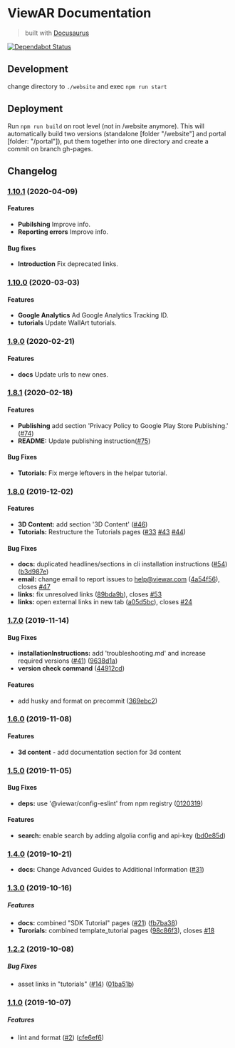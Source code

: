 # ViewAR Documentation

> built with [Docusaurus](https://v2.docusaurus.io)

[![Dependabot Status](https://api.dependabot.com/badges/status?host=github&repo=viewar/documentation)](https://dependabot.com)

## Development

change directory to `./website` and exec `npm run start`

## Deployment

Run `npm run build` on root level (not in /website anymore). This will automatically build two versions (standalone [folder "/website"] and portal [folder: "/portal"]), put them together into one directory and create a commit on branch gh-pages.

## Changelog

### [1.10.1](https://github.com/viewar/viewar-documentation/compare/v1.10.0...v1.10.1) (2020-04-09)

#### Features

- **Pubilshing** Improve info.
- **Reporting errors** Improve info.

#### Bug fixes

- **Introduction** Fix deprecated links.

### [1.10.0](https://github.com/viewar/viewar-documentation/compare/v1.9.0...v1.10.0) (2020-03-03)

#### Features

- **Google Analytics** Ad Google Analytics Tracking ID.
- **tutorials** Update WallArt tutorials.

### [1.9.0](https://github.com/viewar/viewar-documentation/compare/v1.8.0...v1.9.0) (2020-02-21)

#### Features

- **docs** Update urls to new ones.

### [1.8.1](https://github.com/viewar/viewar-documentation/compare/v1.8.0...v1.8.1) (2020-02-18)

#### Features

- **Publishing** add section 'Privacy Policy to Google Play Store Publishing.' ([#74](https://github.com/viewar/viewar-documentation/issues/74))
- **README:** Update publishing instruction([#75](https://github.com/viewar/viewar-documentation/issues/75))

#### Bug Fixes

- **Tutorials:** Fix merge leftovers in the helpar tutorial.

### [1.8.0](https://github.com/viewar/viewar-documentation/compare/v1.7.0...v1.8.0) (2019-12-02)

#### Features

- **3D Content:** add section '3D Content' ([#46](https://github.com/viewar/viewar-documentation/issues/46))
- **Tutorials:** Restructure the Tutorials pages ([#33](https://github.com/viewar/viewar-documentation/issues/33) [#43](https://github.com/viewar/viewar-documentation/issues/43) [#44](https://github.com/viewar/viewar-documentation/issues/44))

#### Bug Fixes

- **docs:** duplicated headlines/sections in cli installation instructions ([#54](https://github.com/viewar/viewar-documentation/issues/54)) ([b3d987e](https://github.com/viewar/viewar-documentation/commit/b3d987e))
- **email:** change email to report issues to help@viewar.com ([4a54f56](https://github.com/viewar/viewar-documentation/commit/4a54f56)), closes [#47](https://github.com/viewar/viewar-documentation/issues/47)
- **links:** fix unresolved links ([89bda9b](https://github.com/viewar/viewar-documentation/commit/89bda9b)), closes [#53](https://github.com/viewar/viewar-documentation/issues/53)
- **links:** open external links in new tab ([a05d5bc](https://github.com/viewar/viewar-documentation/commit/a05d5bc)), closes [#24](https://github.com/viewar/viewar-documentation/issues/24)

### [1.7.0](https://github.com/viewar/viewar-documentation/compare/v1.6.0...v1.7.0) (2019-11-14)

#### Bug Fixes

- **installationInstructions:** add 'troubleshooting.md' and increase required versions ([#41](https://github.com/viewar/viewar-documentation/issues/41)) ([9638d1a](https://github.com/viewar/viewar-documentation/commit/9638d1a))
- **version check command** ([44912cd](https://github.com/viewar/viewar-documentation/commit/44912cd))

#### Features

- add husky and format on precommit ([369ebc2](https://github.com/viewar/viewar-documentation/commit/369ebc2))

### [1.6.0](https://github.com/viewar/viewar-documentation/compare/v1.5.0...v1.6.0) (2019-11-08)

#### Features

- **3d content** - add documentation section for 3d content

### [1.5.0](https://github.com/viewar/viewar-documentation/compare/v1.4.0...v1.5.0) (2019-11-05)

#### Bug Fixes

- **deps:** use '@viewar/config-eslint' from npm registry ([0120319](https://github.com/viewar/viewar-documentation/commit/0120319))

#### Features

- **search:** enable search by adding algolia config and api-key ([bd0e85d](https://github.com/viewar/viewar-documentation/commit/bd0e85d))

### [1.4.0](https://github.com/viewar/viewar-documentation/compare/v1.3.0...v1.4.0) (2019-10-21)

- **docs:** Change Advanced Guides to Additional Information ([#31](https://github.com/viewar/documentation/pull/31))

### [1.3.0](https://github.com/viewar/viewar-documentation/compare/v1.2.3...v1.3.0) (2019-10-16)

##### Features

- **docs:** combined "SDK Tutorial" pages ([#21](https://github.com/viewar/viewar-documentation/issues/21)) ([fb7ba38](https://github.com/viewar/viewar-documentation/commit/fb7ba38))
- **Turorials:** combined template_tutorial pages ([98c86f3](https://github.com/viewar/viewar-documentation/commit/98c86f3)), closes [#18](https://github.com/viewar/viewar-documentation/issues/18)

### [1.2.2](https://github.com/viewar/viewar-documentation/compare/v1.2.1...v1.2.2) (2019-10-08)

##### Bug Fixes

- asset links in "tutorials" ([#14](https://github.com/viewar/viewar-documentation/issues/14)) ([01ba51b](https://github.com/viewar/viewar-documentation/commit/01ba51b))

### [1.1.0](https://github.com/viewar/viewar-documentation/compare/cfe6ef6...v1.1.0) (2019-10-07)

##### Features

- lint and format ([#2](https://github.com/viewar/viewar-documentation/issues/2)) ([cfe6ef6](https://github.com/viewar/viewar-documentation/commit/cfe6ef6))
